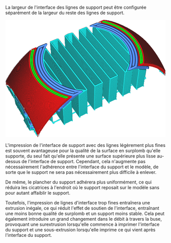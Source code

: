 La largeur de l'interface des lignes de support peut être configurée séparément de la largeur du reste des lignes de support.

![Les lignes de l'interface de support sont plus larges que le reste des lignes de support](../../../articles/images/support_roof_line_width.png)

L'impression de l'interface de support avec des lignes légèrement plus fines est souvent avantageuse pour la qualité de la surface en surplomb qu'elle supporte, du seul fait qu'elle présente une surface supérieure plus lisse au-dessus de l'interface de support. Cependant, cela n'augmente pas nécessairement l'adhérence entre l'interface du support et le modèle, de sorte que le support ne sera pas nécessairement plus difficile à enlever.

De même, le plancher du support adhérera plus uniformément, ce qui réduira les cicatrices à l'endroit où le support reposait sur le modèle sans pour autant affaiblir le support.

Toutefois, l'impression de lignes d'interface trop fines entraînera une extrusion inégale, ce qui réduit l'effet de soutien de l'interface, entraînant une moins bonne qualité de surplomb et un support moins stable. Cela peut également introduire un grand changement dans le débit à travers la buse, provoquant une surextrusion lorsqu'elle commence à imprimer l'interface du support et une sous-extrusion lorsqu'elle imprime ce qui vient après l'interface du support.
